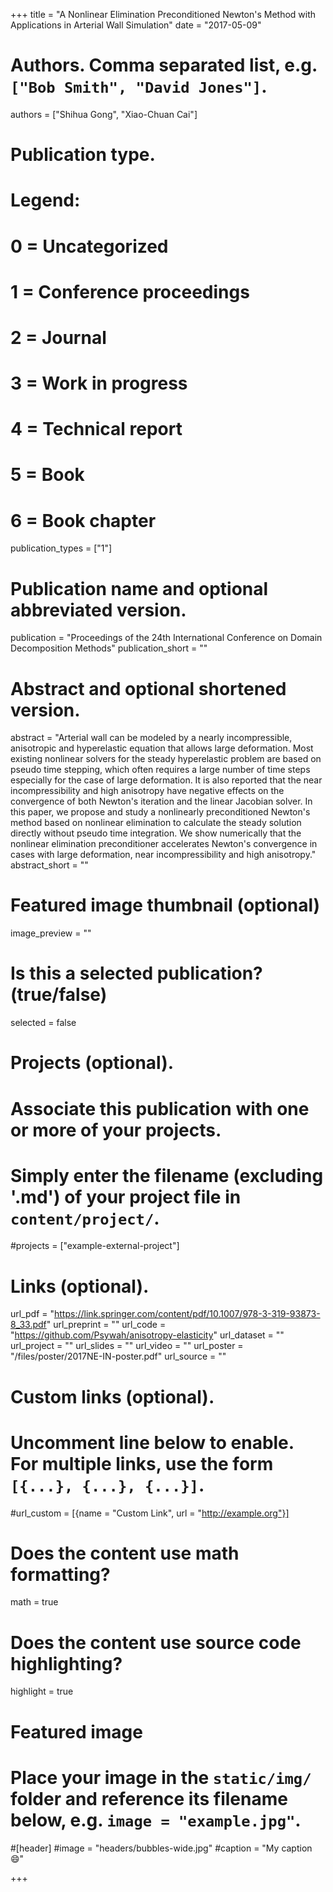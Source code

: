 +++
title = "A Nonlinear Elimination Preconditioned Newton's Method with Applications in Arterial Wall Simulation"
date = "2017-05-09"

# Authors. Comma separated list, e.g. `["Bob Smith", "David Jones"]`.
authors = ["Shihua Gong", "Xiao-Chuan Cai"]

# Publication type.
# Legend:
# 0 = Uncategorized
# 1 = Conference proceedings
# 2 = Journal
# 3 = Work in progress
# 4 = Technical report
# 5 = Book
# 6 = Book chapter
publication_types = ["1"]

# Publication name and optional abbreviated version.
publication = "Proceedings of the 24th International Conference on Domain Decomposition Methods"
publication_short = ""

# Abstract and optional shortened version.
abstract = "Arterial wall can be modeled by a nearly incompressible, anisotropic and hyperelastic equation that allows large deformation. Most existing nonlinear solvers for the steady hyperelastic problem are based on pseudo time stepping, which often requires a large number of time steps especially for the case of large deformation. It is also reported that the near incompressibility and high anisotropy have negative effects on the convergence of both Newton's iteration and the linear Jacobian solver. In this paper, we propose and study a nonlinearly preconditioned Newton's method based on nonlinear elimination to calculate the steady solution directly without pseudo time integration. We show numerically that the nonlinear elimination preconditioner accelerates Newton's convergence in cases with large deformation, near incompressibility and high anisotropy."
abstract_short = ""

# Featured image thumbnail (optional)
image_preview = ""

# Is this a selected publication? (true/false)
selected = false

# Projects (optional).
#   Associate this publication with one or more of your projects.
#   Simply enter the filename (excluding '.md') of your project file in `content/project/`.
#projects = ["example-external-project"]

# Links (optional).
url_pdf = "https://link.springer.com/content/pdf/10.1007/978-3-319-93873-8_33.pdf"
url_preprint = "" 
url_code = "https://github.com/Psywah/anisotropy-elasticity"
url_dataset = ""
url_project = ""
url_slides = ""
url_video = ""
url_poster = "/files/poster/2017NE-IN-poster.pdf"
url_source = ""

# Custom links (optional).
#   Uncomment line below to enable. For multiple links, use the form `[{...}, {...}, {...}]`.
#url_custom = [{name = "Custom Link", url = "http://example.org"}]

# Does the content use math formatting?
math = true

# Does the content use source code highlighting?
highlight = true

# Featured image
# Place your image in the `static/img/` folder and reference its filename below, e.g. `image = "example.jpg"`.
#[header]
#image = "headers/bubbles-wide.jpg"
#caption = "My caption :smile:"

+++

